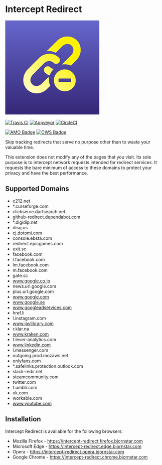 # Intercept Redirect

[![Intercept Redirect Logo](https://raw.githubusercontent.com/bjornstar/intercept-redirect/master/assets/icon-300.png)](https://intercept-redirect.bjornstar.com)

[![Travis CI](https://travis-ci.org/bjornstar/intercept-redirect.svg?branch=master)](https://travis-ci.org/bjornstar/intercept-redirect)
[![Appveyor](https://ci.appveyor.com/api/projects/status/9qrj76bt914531gg/branch/master?svg=true)](https://ci.appveyor.com/project/bjornstar/intercept-redirect/branch/master)
[![CircleCI](https://circleci.com/gh/bjornstar/intercept-redirect/tree/master.svg?style=svg)](https://circleci.com/gh/bjornstar/intercept-redirect/tree/master)

[![AMO Badge](https://img.shields.io/amo/v/intercept-redirect)](https://intercept-redirect.firefox.bjornstar.com)
[![CWS Badge](https://img.shields.io/chrome-web-store/v/kdjmiebhgaleboaamnehjbamlghkoedf)](https://intercept-redirect.chrome.bjornstar.com)

Skip tracking redirects that serve no purpose other than to waste your valuable time.

This extension does not modify any of the pages that you visit. Its sole purpose is to intercept network requests intended for redirect services. It requests the bare minimum of access to these domains to protect your privacy and have the best performance.

## Supported Domains
- c212.net
- *.curseforge.com
- clickserve.dartsearch.net
- github-redirect.dependabot.com
- *.digidip.net
- disq.us
- cj.dotomi.com
- console.ebsta.com
- redirect.epicgames.com
- exit.sc
- facebook.com
- l.facebook.com
- lm.facebook.com
- m.facebook.com
- gate.sc
- www.google.co.jp
- news.url.google.com
- plus.url.google.com
- www.google.com
- www.google.se
- www.googleadservices.com
- href.li
- l.instagram.com
- www.javlibrary.com
- r.klar.na
- www.kraken.com
- t.lever-analytics.com
- www.linkedin.com
- l.messenger.com
- outgoing.prod.mozaws.net
- onlyfans.com
- *.safelinks.protection.outlook.com
- slack-redir.net
- steamcommunity.com
- twitter.com
- t.umblr.com
- vk.com
- workable.com
- www.youtube.com

## Installation

Intercept Redirect is available for the following browsers:

- Mozilla Firefox - https://intercept-redirect.firefox.bjornstar.com
- Microsoft Edge - https://intercept-redirect.edge.bjornstar.com
- Opera - https://intercept-redirect.opera.bjornstar.com
- Google Chrome - https://intercept-redirect.chrome.bjornstar.com
